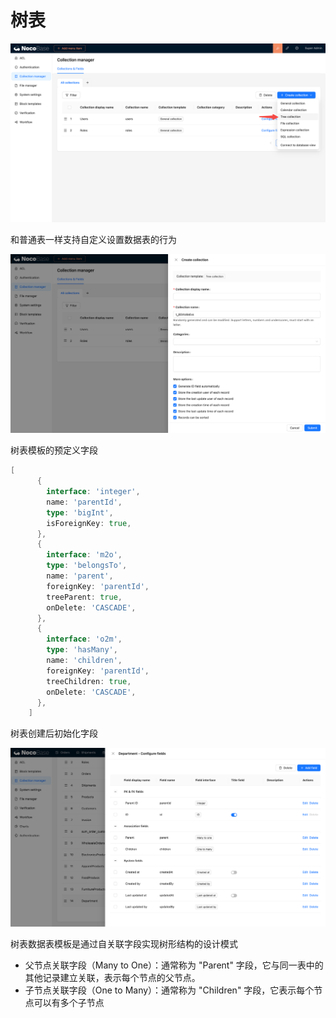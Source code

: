 # 树表

![](./static/Q1OgbmzcHowD3fxFylUcGMBbndc.png)

和普通表一样支持自定义设置数据表的行为

![](./static/VDg1bTG3noShtXxtU7QcwGMKnch.png)

树表模板的预定义字段

```go
[
      {
        interface: 'integer',
        name: 'parentId',
        type: 'bigInt',
        isForeignKey: true,
      },
      {
        interface: 'm2o',
        type: 'belongsTo',
        name: 'parent',
        foreignKey: 'parentId',
        treeParent: true,
        onDelete: 'CASCADE',
      },
      {
        interface: 'o2m',
        type: 'hasMany',
        name: 'children',
        foreignKey: 'parentId',
        treeChildren: true,
        onDelete: 'CASCADE',
      },
    ]
```

树表创建后初始化字段

![](./static/MmJhbxcoeo66DqxMDhaclBGPndh.png)

树表数据表模板是通过自关联字段实现树形结构的设计模式

- 父节点关联字段（Many to One）：通常称为 "Parent" 字段，它与同一表中的其他记录建立关联，表示每个节点的父节点。
- 子节点关联字段（One to Many）：通常称为 "Children" 字段，它表示每个节点可以有多个子节点
